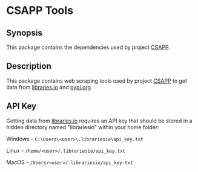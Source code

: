 # CSAPP Tools

## Synopsis

This package contains the dependencies used by project [CSAPP](https://github.com/adamcysec/CSAPP).

## Description

This package contains web scraping tools used by project [CSAPP](https://github.com/adamcysec/CSAPP) to get data from [libraries.io](https://libraries.io/) and [pypi.org](pypi.org).

## API Key

Getting data from [libraries.io](https://libraries.io/) requires an API key that should be stored in a hidden directory named "librariesio" within your home folder:

Windows - `C:\Users\<user>\.librariesio\api_key.txt`

Linux - `/home/<user>/.librariesio/api_key.txt`

MacOS - `/Users/<user>/.librariesio/api_key.txt`